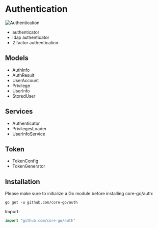 # Authentication
![Authentication](https://camo.githubusercontent.com/a394ea3c13f690ecb9cf4a1747973cce1bdc8558e659040995003e96e486f88a/68747470733a2f2f63646e2d696d616765732d312e6d656469756d2e636f6d2f6d61782f3830302f312a56504f343261596a736c6d524937424c6369796a77412e706e67)
- authenticator
- ldap authenticator
- 2 factor authentication

## Models
- AuthInfo
- AuthResult
- UserAccount
- Privilege
- UserInfo
- StoredUser

## Services
- Authenticator
- PrivilegesLoader
- UserInfoService

## Token
- TokenConfig
- TokenGenerator

## Installation
Please make sure to initialize a Go module before installing core-go/auth:

```shell
go get -u github.com/core-go/auth
```

Import:
```go
import "github.com/core-go/auth"
```
